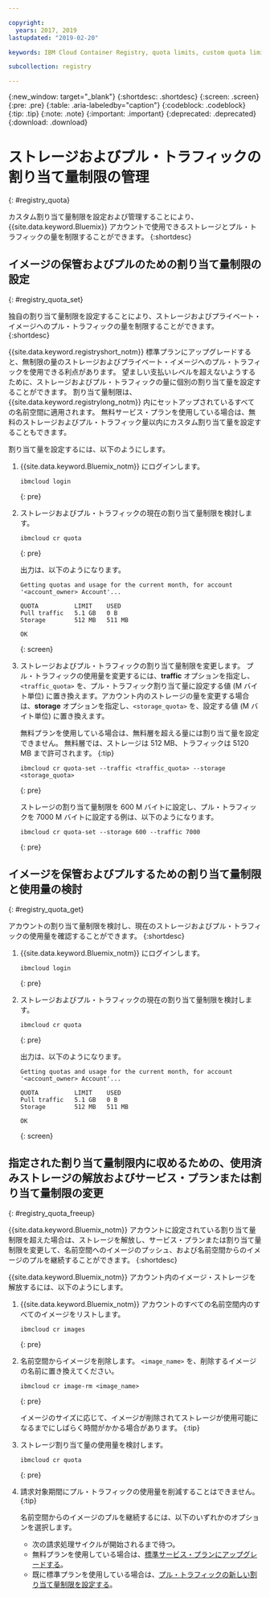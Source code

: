 ```yaml
---

copyright:
  years: 2017, 2019
lastupdated: "2019-02-20"

keywords: IBM Cloud Container Registry, quota limits, custom quota limits, pull traffic

subcollection: registry

---
```


{:new_window: target="_blank"}
{:shortdesc: .shortdesc}
{:screen: .screen}
{:pre: .pre}
{:table: .aria-labeledby="caption"}
{:codeblock: .codeblock}
{:tip: .tip}
{:note: .note}
{:important: .important}
{:deprecated: .deprecated}
{:download: .download}

# ストレージおよびプル・トラフィックの割り当て量制限の管理
{: #registry_quota}

カスタム割り当て量制限を設定および管理することにより、{{site.data.keyword.Bluemix}} アカウントで使用できるストレージとプル・トラフィックの量を制限することができます。
{:shortdesc}

## イメージの保管およびプルのための割り当て量制限の設定
{: #registry_quota_set}

独自の割り当て量制限を設定することにより、ストレージおよびプライベート・イメージへのプル・トラフィックの量を制限することができます。
{:shortdesc}

{{site.data.keyword.registryshort_notm}} 標準プランにアップグレードすると、無制限の量のストレージおよびプライベート・イメージへのプル・トラフィックを使用できる利点があります。 望ましい支払いレベルを超えないようするために、ストレージおよびプル・トラフィックの量に個別の割り当て量を設定することができます。 割り当て量制限は、{{site.data.keyword.registrylong_notm}} 内にセットアップされているすべての名前空間に適用されます。 無料サービス・プランを使用している場合は、無料のストレージおよびプル・トラフィック量以内にカスタム割り当て量を設定することもできます。

割り当て量を設定するには、以下のようにします。

1. {{site.data.keyword.Bluemix_notm}} にログインします。

    ```
    ibmcloud login
    ```
    {: pre}

2. ストレージおよびプル・トラフィックの現在の割り当て量制限を検討します。

    ```
    ibmcloud cr quota
    ```
    {: pre}

    出力は、以下のようになります。

    ```
    Getting quotas and usage for the current month, for account '<account_owner> Account'...

    QUOTA          LIMIT    USED
    Pull traffic   5.1 GB   0 B
    Storage        512 MB   511 MB

    OK
    ```
    {: screen}

3. ストレージおよびプル・トラフィックの割り当て量制限を変更します。 プル・トラフィックの使用量を変更するには、**traffic** オプションを指定し、`<traffic_quota>` を、プル・トラフィック割り当て量に設定する値 (M バイト単位) に置き換えます。アカウント内のストレージの量を変更する場合は、**storage** オプションを指定し、`<storage_quota>` を、設定する値 (M バイト単位) に置き換えます。

    無料プランを使用している場合は、無料層を超える量には割り当て量を設定できません。 無料層では、ストレージは 512 MB、トラフィックは 5120 MB まで許可されます。
    {:tip}

    ```
    ibmcloud cr quota-set --traffic <traffic_quota> --storage <storage_quota>
    ```
    {: pre}

    ストレージの割り当て量制限を 600 M バイトに設定し、プル・トラフィックを 7000 M バイトに設定する例は、以下のようになります。

    ```
    ibmcloud cr quota-set --storage 600 --traffic 7000
    ```
    {: pre}

## イメージを保管およびプルするための割り当て量制限と使用量の検討
{: #registry_quota_get}

アカウントの割り当て量制限を検討し、現在のストレージおよびプル・トラフィックの使用量を確認することができます。
{:shortdesc}

1. {{site.data.keyword.Bluemix_notm}} にログインします。

    ```
    ibmcloud login
    ```
    {: pre}

2. ストレージおよびプル・トラフィックの現在の割り当て量制限を検討します。

    ```
    ibmcloud cr quota
    ```
    {: pre}

    出力は、以下のようになります。

    ```
    Getting quotas and usage for the current month, for account '<account_owner> Account'...

    QUOTA          LIMIT    USED
    Pull traffic   5.1 GB   0 B
    Storage        512 MB   511 MB

    OK
    ```
    {: screen}

## 指定された割り当て量制限内に収めるための、使用済みストレージの解放およびサービス・プランまたは割り当て量制限の変更
{: #registry_quota_freeup}

{{site.data.keyword.Bluemix_notm}} アカウントに設定されている割り当て量制限を超えた場合は、ストレージを解放し、サービス・プランまたは割り当て量制限を変更して、名前空間へのイメージのプッシュ、および名前空間からのイメージのプルを継続することができます。
{:shortdesc}

{{site.data.keyword.Bluemix_notm}} アカウント内のイメージ・ストレージを解放するには、以下のようにします。

1. {{site.data.keyword.Bluemix_notm}} アカウントのすべての名前空間内のすべてのイメージをリストします。

    ```
    ibmcloud cr images
    ```
    {: pre}

2. 名前空間からイメージを削除します。 `<image_name>` を、削除するイメージの名前に置き換えてください。

    ```
    ibmcloud cr image-rm <image_name>
    ```
    {: pre}

    イメージのサイズに応じて、イメージが削除されてストレージが使用可能になるまでにしばらく時間がかかる場合があります。
    {:tip}

3. ストレージ割り当て量の使用量を検討します。

    ```
    ibmcloud cr quota
    ```
    {: pre}

4. 請求対象期間にプル・トラフィックの使用量を削減することはできません。
   {:tip}

    名前空間からのイメージのプルを継続するには、以下のいずれかのオプションを選択します。

    - 次の請求処理サイクルが開始されるまで待つ。
    - 無料プランを使用している場合は、[標準サービス・プランにアップグレードする](/docs/services/Registry/registry_overview.html#registry_plan_upgrade)。
    - 既に標準プランを使用している場合は、[プル・トラフィックの新しい割り当て量制限を設定する](#registry_quota_set)。
